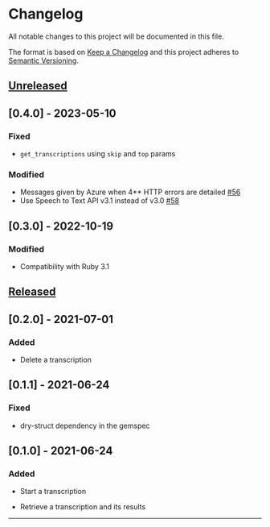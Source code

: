 # Changelog
All notable changes to this project will be documented in this file.

The format is based on [Keep a Changelog][Keep a Changelog] and this project adheres to [Semantic Versioning][Semantic Versioning].

## [Unreleased]

## [0.4.0] - 2023-05-10

### Fixed

- `get_transcriptions` using `skip` and `top` params

### Modified

- Messages given by Azure when 4** HTTP errors are detailed [#56](https://github.com/PerfectMemory/azure_stt/issues/56)
- Use Speech to Text API v3.1 instead of v3.0 [#58](https://github.com/PerfectMemory/azure_stt/issues/58)

## [0.3.0] - 2022-10-19

### Modified

- Compatibility with Ruby 3.1

## [Released]

## [0.2.0] - 2021-07-01

### Added

* Delete a transcription

## [0.1.1] - 2021-06-24

### Fixed

* dry-struct dependency in the gemspec

## [0.1.0] - 2021-06-24

### Added

* Start a transcription

* Retrieve a transcription and its results

---

<!-- Links -->
[Keep a Changelog]: https://keepachangelog.com/
[Semantic Versioning]: https://semver.org/

<!-- Versions -->
[Unreleased]: https://github.com/PerfectMemory/azure_stt/compare/next
[Released]: https://github.com/PerfectMemory/azure_stt/releases
